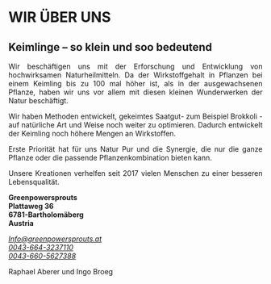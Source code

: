 ---
---
# WIR ÜBER UNS

## Keimlinge – so klein und soo bedeutend
<div style="text-align: justify">
Wir beschäftigen uns mit der Erforschung und Entwicklung von  hochwirksamen Naturheilmitteln.
Da der Wirkstoffgehalt in Pflanzen bei einem Keimling bis zu  100  mal höher ist, als in der ausgewachsenen Pflanze, haben wir uns  vor allem mit diesen kleinen Wunderwerken der Natur beschäftigt.

Wir haben Methoden entwickelt,  gekeimtes Saatgut- zum Beispiel Brokkoli - auf natürliche Art und Weise noch weiter  zu optimieren. Dadurch entwickelt der Keimling  noch höhere Mengen an Wirkstoffen.

Erste Priorität hat für uns Natur Pur und die Synergie, die nur die ganze Pflanze  oder die passende Pflanzenkombination bieten kann.

Unsere Kreationen verhelfen seit 2017 vielen Menschen zu einer besseren Lebensqualität.
</div>  
  

  
**Greenpowersprouts**  
**Plattaweg 36**  
**6781-Bartholomäberg**  
**Austria**  

*[Info@greenpowersprouts.at](mailto:Info@greenpowersprouts.at)*  
*[0043-664-3237110](tel:00436643237110])*  
*[0043-660-5627388 ](tel:00436605627388)*  


Raphael Aberer und Ingo Broeg
